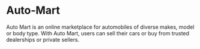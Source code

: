 # Auto-Mart
Auto Mart is an online marketplace for automobiles of diverse makes, model or body type. With Auto Mart, users can sell their cars or buy from trusted dealerships or private sellers.
